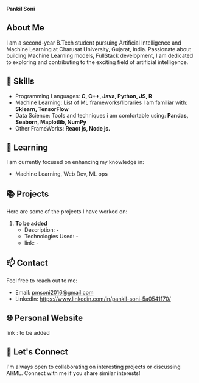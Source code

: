 **Pankil Soni**

## About Me

I am a second-year B.Tech student pursuing Artificial Intelligence and Machine Learning at Charusat University, Gujarat, India. Passionate about building Machine Learning models, FullStack development, I am dedicated to exploring and contributing to the exciting field of artificial intelligence.

## 🚀 Skills

- Programming Languages: **C, C++, Java, Python, JS, R**
- Machine Learning: List of ML frameworks/libraries I am familiar with: **Sklearn, TensorFlow**
- Data Science: Tools and techniques i am comfortable using:  **Pandas, Seaborn, Maplotlib, NumPy**
- Other FrameWorks: **React js, Node js.**

## 🌱 Learning

I am currently focused on enhancing my knowledge in:

- Machine Learning, Web Dev, ML ops

## 📚 Projects

Here are some of the projects I have worked on:

1. **To be added**
   - Description: -
   - Technologies Used: -
   - link: -

## 📫 Contact

Feel free to reach out to me:

- Email: pmsoni2016@gmail.com
- LinkedIn: https://www.linkedin.com/in/pankil-soni-5a0541170/

## 🌐 Personal Website

link : to be added

## 🤝 Let's Connect

I'm always open to collaborating on interesting projects or discussing AI/ML. Connect with me if you share similar interests!
